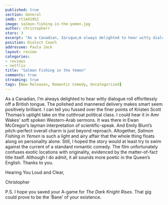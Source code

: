 ```yaml
---
published: true
section: General
imdb: tt1441952
image: salmon-fishing-in-the-yemen.jpg
author: christopherr
stars: 3
excerpt: "As a Canadian, I&rsquo;m always delighted to hear witty dialogue roll effortlessly off a British tongue. The polished and mannered delivery makes smart seem positively brilliant. I can tell you fussed over the finer points of Kristen Scott Thomas&rsquo;s uptight take on the cutthroat political class. I could hear it in Amr Wakes&rsquo; soft spoken Western-Arab sermons. It was there in Ewan McGregor&rsquo;s layman interpretation of scientific-speak. And Emily Blunt&rsquo;s pitch-perfect overall charm is just beyond reproach." 
position: Dialect Coach
addressee: Paula Jack
layout: review
categories:
- reviews
- netflix
title: "Salmon Fishing in the Yemen"
comments: true
streaming: true
tags: [New Releases, Romantic Comedy, Uncategorized]
---
```

<p>As a Canadian, I&rsquo;m always delighted to hear witty dialogue roll effortlessly off a British tongue. The polished and mannered delivery makes smart seem positively brilliant. I can tell you fussed over the finer points of Kristen Scott Thomas&rsquo;s uptight take on the cutthroat political class. I could hear it in Amr Wakes&rsquo; soft spoken Western-Arab sermons. It was there in Ewan McGregor&rsquo;s layman interpretation of scientific-speak. And Emily Blunt&rsquo;s pitch-perfect overall charm is just beyond reproach. Altogether, <em>Salmon Fishing in Yemen</em> is such a light and airy affair that the whole thing floats along on personality alone. Still, I hoped the story would at least try to swim against the current of a standard romantic comedy. The film unfortunately confuses exotic locations with originality, evidenced by the matter-of-fact title itself. Although I do admit, it all sounds more poetic in the Queen&rsquo;s English. Thanks to you.</p>
<p>Hearing You Loud and Clear,</p>
<p>Christopher</p>
<p>P.S. I hope you saved your A-game for <em>The Dark Knight Rises</em>. That gig could prove to be the &lsquo;Bane&rsquo; of your existence.</p>

